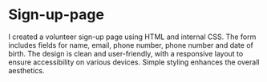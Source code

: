 # Sign-up-page
I created a volunteer sign-up page using HTML and internal CSS. The form includes fields for name, email, phone number, phone number and date of birth. The design is clean and user-friendly, with a responsive layout to ensure accessibility on various devices. Simple styling enhances the overall aesthetics.
